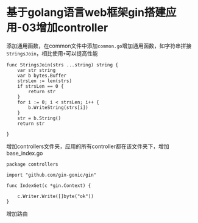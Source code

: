 # 基于golang语言web框架gin搭建应用-03增加controller

添加通用函数，在common文件中添加`common.go`增加通用函数，如字符串拼接`StringsJoin`，相比使用`+`可以提高性能

```
 func StringsJoin(strs ...string) string {
    var str string
    var b bytes.Buffer
    strsLen := len(strs)
    if strsLen == 0 {
        return str
    }
    for i := 0; i < strsLen; i++ {
        b.WriteString(strs[i])
    }
    str = b.String()
    return str

}
```

增加controllers文件夹，应用的所有controller都在该文件夹下，增加base\_index.go

```
package controllers

import "github.com/gin-gonic/gin"

func IndexGet(c *gin.Context) {

    c.Writer.Write([]byte("ok"))
}
```

增加路由



